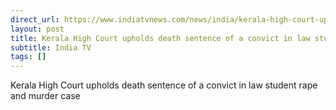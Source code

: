 ```yaml
---
direct_url: https://www.indiatvnews.com/news/india/kerala-high-court-upholds-death-sentence-of-a-convict-in-law-student-rape-and-murder-case-latest-updates-2024-05-20-932397
layout: post
title: Kerala High Court upholds death sentence of a convict in law student rape and murder case
subtitle: India TV
tags: []
---
```


Kerala High Court upholds death sentence of a convict in law student rape and murder case
